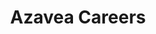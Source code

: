 ---
layout: project
title: "Azavea Careers"
featured-image: "azavea-careers/azavea_careers_featured.png"
featured-alt: "Screenshot of Careers website homepage."
featured-bg: "#112f4c"
featured-size: "cropped"
project-url: "https://careers.azavea.com/"
excerpt: Website design and photoshoot art direction for a revamped careers site
---